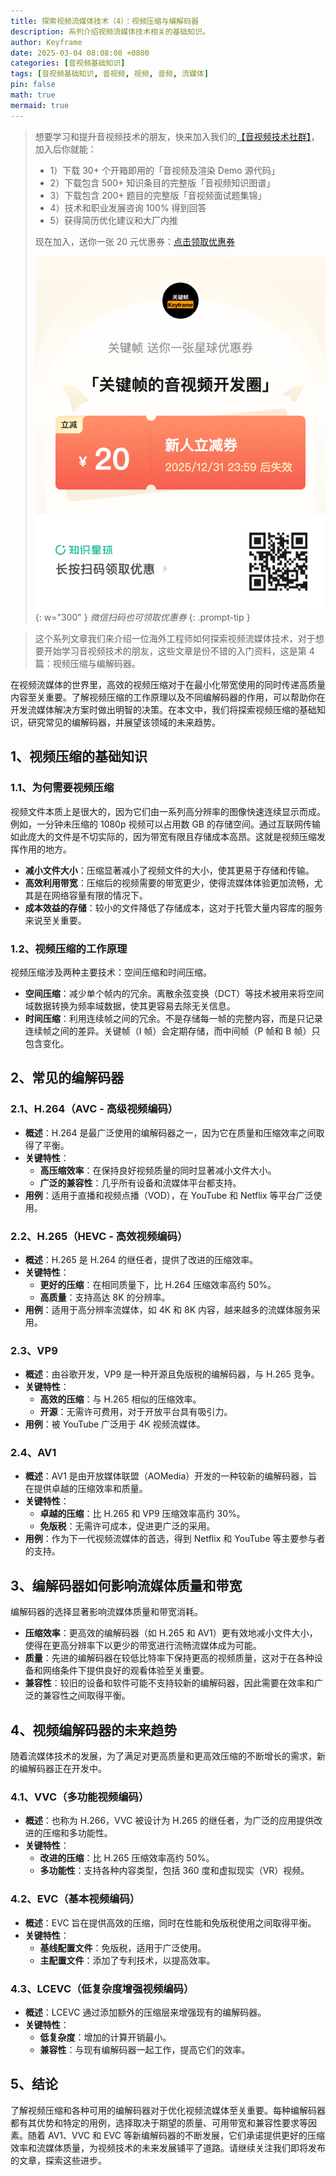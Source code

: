 ```yaml
---
title: 探索视频流媒体技术（4）：视频压缩与编解码器
description: 系列介绍视频流媒体技术相关的基础知识。
author: Keyframe
date: 2025-03-04 08:08:08 +0800
categories: [音视频基础知识]
tags: [音视频基础知识, 音视频, 视频, 音频, 流媒体]
pin: false
math: true
mermaid: true
---
```


>想要学习和提升音视频技术的朋友，快来加入我们的<a href="https://t.zsxq.com/jRprT" target="_blank" rel="noopener noreferrer">【音视频技术社群】</a>，加入后你就能：
>
>- 1）下载 30+ 个开箱即用的「音视频及渲染 Demo 源代码」
>- 2）下载包含 500+ 知识条目的完整版「音视频知识图谱」
>- 3）下载包含 200+ 题目的完整版「音视频面试题集锦」
>- 4）技术和职业发展咨询 100% 得到回答
>- 5）获得简历优化建议和大厂内推
>  
>现在加入，送你一张 20 元优惠券：<a href="https://t.zsxq.com/jRprT" target="_blank" rel="noopener noreferrer">点击领取优惠券</a>
>
>![知识星球新人优惠券](assets/img/keyframe-zsxq-coupon.png){: w="300" }
>_微信扫码也可领取优惠券_
{: .prompt-tip }



>这个系列文章我们来介绍一位海外工程师如何探索视频流媒体技术，对于想要开始学习音视频技术的朋友，这些文章是份不错的入门资料，这是第 4 篇：视频压缩与编解码器。


在视频流媒体的世界里，高效的视频压缩对于在最小化带宽使用的同时传递高质量内容至关重要。了解视频压缩的工作原理以及不同编解码器的作用，可以帮助你在开发流媒体解决方案时做出明智的决策。在本文中，我们将探索视频压缩的基础知识，研究常见的编解码器，并展望该领域的未来趋势。

## 1、视频压缩的基础知识

### 1.1、为何需要视频压缩

视频文件本质上是很大的，因为它们由一系列高分辨率的图像快速连续显示而成。例如，一分钟未压缩的 1080p 视频可以占用数 GB 的存储空间。通过互联网传输如此庞大的文件是不切实际的，因为带宽有限且存储成本高昂。这就是视频压缩发挥作用的地方。

- **减小文件大小**：压缩显著减小了视频文件的大小，使其更易于存储和传输。
- **高效利用带宽**：压缩后的视频需要的带宽更少，使得流媒体体验更加流畅，尤其是在网络容量有限的情况下。
- **成本效益的存储**：较小的文件降低了存储成本，这对于托管大量内容库的服务来说至关重要。

### 1.2、视频压缩的工作原理

视频压缩涉及两种主要技术：空间压缩和时间压缩。

- **空间压缩**：减少单个帧内的冗余。离散余弦变换（DCT）等技术被用来将空间域数据转换为频率域数据，使其更容易去除无关信息。
- **时间压缩**：利用连续帧之间的冗余。不是存储每一帧的完整内容，而是只记录连续帧之间的差异。关键帧（I 帧）会定期存储，而中间帧（P 帧和 B 帧）只包含变化。

## 2、常见的编解码器

### 2.1、H.264（AVC - 高级视频编码）

- **概述**：H.264 是最广泛使用的编解码器之一，因为它在质量和压缩效率之间取得了平衡。
- **关键特性**：
	- **高压缩效率**：在保持良好视频质量的同时显著减小文件大小。
	- **广泛的兼容性**：几乎所有设备和流媒体平台都支持。
- **用例**：适用于直播和视频点播（VOD），在 YouTube 和 Netflix 等平台广泛使用。

### 2.2、H.265（HEVC - 高效视频编码）

- **概述**：H.265 是 H.264 的继任者，提供了改进的压缩效率。
- **关键特性**：
	- **更好的压缩**：在相同质量下，比 H.264 压缩效率高约 50%。
	- **高质量**：支持高达 8K 的分辨率。
- **用例**：适用于高分辨率流媒体，如 4K 和 8K 内容，越来越多的流媒体服务采用。

### 2.3、VP9

- **概述**：由谷歌开发，VP9 是一种开源且免版税的编解码器，与 H.265 竞争。
- **关键特性**：
	- **高效的压缩**：与 H.265 相似的压缩效率。
	- **开源**：无需许可费用，对于开放平台具有吸引力。
- **用例**：被 YouTube 广泛用于 4K 视频流媒体。

### 2.4、AV1

- **概述**：AV1 是由开放媒体联盟（AOMedia）开发的一种较新的编解码器，旨在提供卓越的压缩效率和质量。
- **关键特性**：
	- **卓越的压缩**：比 H.265 和 VP9 压缩效率高约 30%。
	- **免版税**：无需许可成本，促进更广泛的采用。
- **用例**：作为下一代视频流媒体的首选，得到 Netflix 和 YouTube 等主要参与者的支持。

## 3、编解码器如何影响流媒体质量和带宽

编解码器的选择显著影响流媒体质量和带宽消耗。

- **压缩效率**：更高效的编解码器（如 H.265 和 AV1）更有效地减小文件大小，使得在更高分辨率下以更少的带宽进行流畅流媒体成为可能。
- **质量**：先进的编解码器在较低比特率下保持更高的视频质量，这对于在各种设备和网络条件下提供良好的观看体验至关重要。
- **兼容性**：较旧的设备和软件可能不支持较新的编解码器，因此需要在效率和广泛的兼容性之间取得平衡。

## 4、视频编解码器的未来趋势

随着流媒体技术的发展，为了满足对更高质量和更高效压缩的不断增长的需求，新的编解码器正在开发中。

### 4.1、VVC（多功能视频编码）

- **概述**：也称为 H.266，VVC 被设计为 H.265 的继任者，为广泛的应用提供改进的压缩和多功能性。
- **关键特性**：
	- **改进的压缩**：比 H.265 压缩效率高约 50%。
	- **多功能性**：支持各种内容类型，包括 360 度和虚拟现实（VR）视频。

### 4.2、EVC（基本视频编码）

- **概述**：EVC 旨在提供高效的压缩，同时在性能和免版税使用之间取得平衡。
- **关键特性**：
	- **基线配置文件**：免版税，适用于广泛使用。
	- **主配置文件**：添加了专利技术，以提高效率。

### 4.3、LCEVC（低复杂度增强视频编码）

- **概述**：LCEVC 通过添加额外的压缩层来增强现有的编解码器。
- **关键特性**：
	- **低复杂度**：增加的计算开销最小。
	- **兼容性**：与现有编解码器一起工作，提高它们的效率。

## 5、结论

了解视频压缩和各种可用的编解码器对于优化视频流媒体至关重要。每种编解码器都有其优势和特定的用例，选择取决于期望的质量、可用带宽和兼容性要求等因素。随着 AV1、VVC 和 EVC 等新编解码器的不断发展，它们承诺提供更好的压缩效率和流媒体质量，为视频技术的未来发展铺平了道路。请继续关注我们即将发布的文章，探索这些进步。

